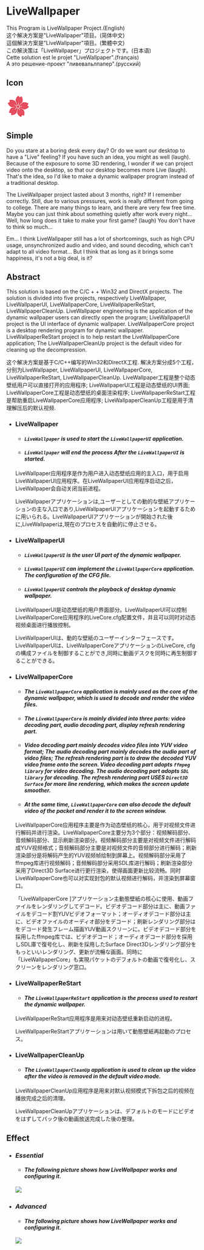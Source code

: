 # LiveWallpaper
This Program is LiveWallpaper Project.(English)  
这个解决方案是"LiveWallpaper"项目。(简体中文)  
這個解決方案是"LiveWallpaper"項目。(繁體中文)  
この解決策は「LiveWallpaper」プロジェクトです。(日本语)    
Cette solution est le projet "LiveWallpaper".(français)     
А это решение-проект "ливевальлпапер".(русский)  

## Icon
![](https://github.com/Alopex6414/LiveWallpaper/raw/master/Release/frame/Wait/Sakura.png)

## Simple
Do you stare at a boring desk every day? Or do we want our desktop to have a "Live" feeling? If you have such an idea, you might as well (laugh). Because of the exposure to some 3D rendering, I wonder if we can project video onto the desktop, so that our desktop becomes more Live (laugh). That's the idea, so I'd like to make a dynamic wallpaper program instead of a traditional desktop.


The LiveWallpaper project lasted about 3 months, right? If I remember correctly. Still, due to various pressures, work is really different from going to college. There are many things to learn, and there are very few free time. Maybe you can just think about something quietly after work every night... Well, how long does it take to make your first game? (laugh) You don't have to think so much...


Em... I think LiveWallpaper still has a lot of shortcomings, such as high CPU usage, unsynchronized audio and video, and sound decoding, which can't adapt to all video format... But I think that as long as it brings some happiness, it's not a big deal, is it?

## Abstract
This solution is based on the C/C + + Win32 and DirectX projects. The solution is divided into five projects, respectively LiveWallpaper, LiveWallpaperUI, LiveWallpaperCore, LiveWallpaperReStart, LiveWallpaperCleanUp. LiveWallpaper engineering is the application of the dynamic wallpaper users can directly open the program; LiveWallpaperUI project is the UI interface of dynamic wallpaper. LiveWallpaperCore project is a desktop rendering program for dynamic wallpaper. LiveWallpaperReStart project is to help restart the LiveWallpaperCore application; The LiveWallpaperCleanUp project is the default video for cleaning up the decompression.

这个解决方案是基于C/C++编写的Win32和DirectX工程. 解决方案分成5个工程，分别为LiveWallpaper, LiveWallpaperUI, LiveWallpaperCore, LiveWallpaperReStart, LiveWallpaperCleanUp. LiveWallpaper工程是整个动态壁纸用户可以直接打开的应用程序; LiveWallpaperUI工程是动态壁纸的UI界面; LiveWallpaperCore工程是动态壁纸的桌面渲染程序; LiveWallpaperReStart工程是帮助重启LiveWallpaperCore应用程序; LiveWallpaperCleanUp工程是用于清理解压后的默认视频.

  * ### LiveWallpaper
    * #### *`LiveWallpaper` is used to start the `LiveWallpaperUI` application.*  
    * #### *`LiveWallpaper` will end the process After the `LiveWallpaperUI` is started.*

    LiveWallpaper应用程序是作为用户进入动态壁纸应用的主入口，用于启用LiveWallpaperUI应用程序。在LiveWallpaperUI应用程序启动之后，LiveWallpaper会自动关闭当前进程。
    
    LiveWallpaperアプリケーションは,ユーザーとしての動的な壁紙アプリケーションの主な入口であり,LiveWallpaperUIアプリケーションを起動するために用いられる。LiveWallpaperUIアプリケーションが開始された後に,LiveWallpaperは,現在のプロセスを自動的に停止させる。

  * ### LiveWallpaperUI
    * #### *`LiveWallpaperUI` is the user UI part of the dynamic wallpaper.*  
    * #### *`LiveWallpaperUI` can implement the `LiveWallpaperCore` application. The configuration of the CFG file.*    
    * #### *`LiveWallpaperUI` controls the playback of desktop dynamic wallpaper.*    
    
    LiveWallpaperUI是动态壁纸的用户界面部分。LiveWallpaperUI可以控制LiveWallpaperCore应用程序的LiveCore.cfg配置文件，并且可以同时对动态视频桌面进行播放控制。    
    
    LiveWallpaperUIは、動的な壁紙のユーザーインターフェースです。LiveWallpaperUIは、LiveWallpaperCoreアプリケーションのLiveCore, cfgの構成ファイルを制御することができ,同時に動画デスクを同時に再生制御することができる。    
    
  * ### LiveWallpaperCore  
    * #### *The `LiveWallpaperCore` application is mainly used as the core of the dynamic wallpaper, which is used to decode and render the video files.*  
    * #### *The `LiveWallpaperCore` is mainly divided into three parts: video decoding part, audio decoding part, display refresh rendering part.*    
    * #### *Video decoding part mainly decodes video files into YUV video format; The audio decoding part mainly decodes the audio part of video files; The refresh rendering part is to draw the decoded YUV video frame onto the screen. Video decoding part adopts `ffmpeg library` for video decoding. The audio decoding part adopts `SDL library` for decoding. The refresh rendering part USES `Direct3D Surface` for more line rendering, which makes the screen update smoother.*      
    * #### *At the same time, `LiveWallpaperCore` can also decode the default video of the packet and render it to the screen window.*  
    
    LiveWallpaperCore应用程序主要是作为动态壁纸的核心，用于对视频文件进行解码并进行渲染。LiveWallpaperCore主要分为3个部分：视频解码部分、音频解码部分、显示刷新渲染部分。视频解码部分主要是对视频文件进行解码成YUV视频格式；音频解码部分主要是对视频文件的音频部分进行解码；刷新渲染部分是将解码产生的YUV视频帧绘制到屏幕上。视频解码部分采用了ffmpeg库进行视频解码；音频解码部分采用SDL库进行解码；刷新渲染部分采用了Direct3D Surface进行更行渲染，使得画面更新比较流畅。同时LiveWallpaperCore也可以对实现封包的默认视频进行解码，并渲染到屏幕窗口。  
    
    「LiveWallpaperCore ]アプリケーション主動態壁紙の核心に使用、動画ファイルをレンダリングしてデコード。ビデオデコード部分は主に、動画ファイルをデコード割YUVビデオフォーマット；オーディオデコード部分は主に、ビデオファイルのオーディオ部分をデコード；刷新レンダリング部分はをデコード発生フレーム描画YUV動画スクリーンに。ビデオデコード部分を採用したffmpeg库では、ビデオデコード；オーディオデコード部分を採用しSDL庫で復号化し、刷新を採用したSurface Direct3Dレンダリング部分をもっといいレンダリング、更新が流暢な画面。同時に「LiveWallpaperCore」も実現パケットのデフォルトの動画で復号化し、スクリーンをレンダリング窓口。  
    
  * ### LiveWallpaperReStart    
    * #### *The `LiveWallpaperReStart` application is the process used to restart the dynamic wallpaper.*
    
    LiveWallpaperReStart应用程序是用来对动态壁纸重新启动的进程。
    
    LiveWallpaperReStartアプリケーションは用いて動態壁紙再起動のプロセス。

  * ### LiveWallpaperCleanUp    
    * #### *The `LiveWallpaperCleanUp` application is used to clean up the video after the video is removed in the default video mode.* 
    
    LiveWallpaperCleanUp应用程序是用来对默认视频模式下拆包之后的视频在播放完成之后的清理。  
    
    LiveWallpaperCleanUpアプリケーションは、デフォルトのモードにビデオをはずしてパック後の動画放送完成した後の整理。  
    
## Effect    
  * ### *Essential*
    * #### *The following picture shows how LiveWallpaper works and configuring it.*
    ![](https://github.com/Alopex6414/LiveWallpaper/raw/master/Gif/Animation.gif)
  * ### *Advanced*
    * #### *The following picture shows how LiveWallpaper works and configuring it.*
    ![](https://github.com/Alopex6414/LiveWallpaper/raw/master/Gif/Animation1.gif)
